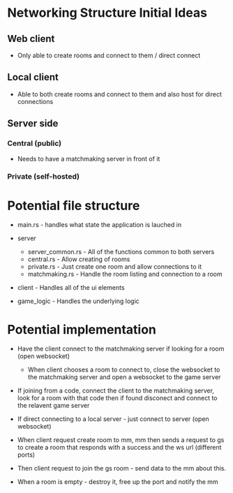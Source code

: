 # Networking Structure Initial Ideas

## Web client
- Only able to create rooms and connect to them / direct connect


## Local client
- Able to both create rooms and connect to them and also host for direct connections

## Server side
### Central (public)
- Needs to have a matchmaking server in front of it

### Private (self-hosted)



# Potential file structure
- main.rs - handles what state the application is lauched in 
- server
    - server_common.rs - All of the functions common to both servers
    - central.rs - Allow creating of rooms
    - private.rs - Just create one room and allow connections to it
    - matchmaking.rs - Handle the room listing and connection to a room

- client - Handles all of the ui elements

- game_logic - Handles the underlying logic


# Potential implementation
- Have the client connect to the matchmaking server if looking for a room (open websocket)
    - When client chooses a room to connect to, close the websocket to the matchmaking server and open a websocket to the game server
- If joining from a code, connect the client to the matchmaking server, look for a room with that code then if found disconect and connect to the relavent game server
- If direct connecting to a local server - just connect to server (open websocket)



- When client request create room to mm, mm then sends a request to gs to create a room that responds with a success and the ws url (different ports)
- Then client request to join the gs room - send data to the mm about this.
- When a room is empty - destroy it, free up the port and notify the mm